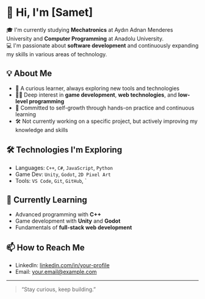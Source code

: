 # 👋 Hi, I'm [Samet]

🎓 I'm currently studying **Mechatronics** at Aydın Adnan Menderes University and **Computer Programming** at Anadolu University.  
💻 I'm passionate about **software development** and continuously expanding my skills in various areas of technology.

## 💡 About Me

- 🔎 A curious learner, always exploring new tools and technologies  
- 👨‍💻 Deep interest in **game development**, **web technologies**, and **low-level programming**  
- 🧠 Committed to self-growth through hands-on practice and continuous learning  
- 🛠️ Not currently working on a specific project, but actively improving my knowledge and skills

## 🛠️ Technologies I'm Exploring

- Languages: `C++`, `C#`, `JavaScript`, `Python`
- Game Dev: `Unity`, `Godot`, `2D Pixel Art`
- Tools: `VS Code`, `Git`, `GitHub`, `

## 🌱 Currently Learning

- Advanced programming with **C++**
- Game development with **Unity** and **Godot**
- Fundamentals of **full-stack web development**

## 📫 How to Reach Me

- LinkedIn: [linkedin.com/in/your-profile](www.linkedin.com/in/sametuzunin)
- Email: [your.email@example.com](mailto:sametuzun4545@gmail.com)

---

> “Stay curious, keep building.”
